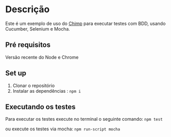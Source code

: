 # Descrição
Este é um exemplo de uso do [Chimp](https://chimp.readme.io) para executar testes com BDD, usando  Cucumber, Selenium e Mocha.

## Pré requisitos

Versão recente do Node e Chrome

## Set up

1. Clonar o repositório
2. Instalar as dependências : `npm i`

## Executando os testes

Para executar os testes execute no terminal o seguinte comando: `npm test`

ou execute os testes via mocha: `npm run-script mocha`
